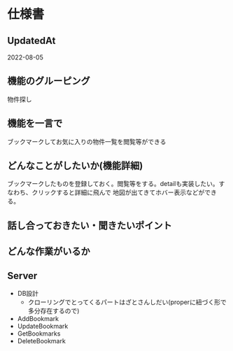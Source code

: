 # 仕様書

## UpdatedAt

2022-08-05

## 機能のグルーピング

物件探し

## 機能を一言で

ブックマークしてお気に入りの物件一覧を閲覧等ができる

## どんなことがしたいか(機能詳細)
ブックマークしたものを登録しておく。閲覧等をする。detailも実装したい。すなわち、クリックすると詳細に飛んで
地図が出てきてホバー表示などができる。

## 話し合っておきたい・聞きたいポイント

## どんな作業がいるか

## Server
- DB設計
  - クローリングでとってくるパートはざとさんしだい(properに紐づく形で多分存在するので)
- AddBookmark
- UpdateBookmark
- GetBookmarks
- DeleteBookmark

